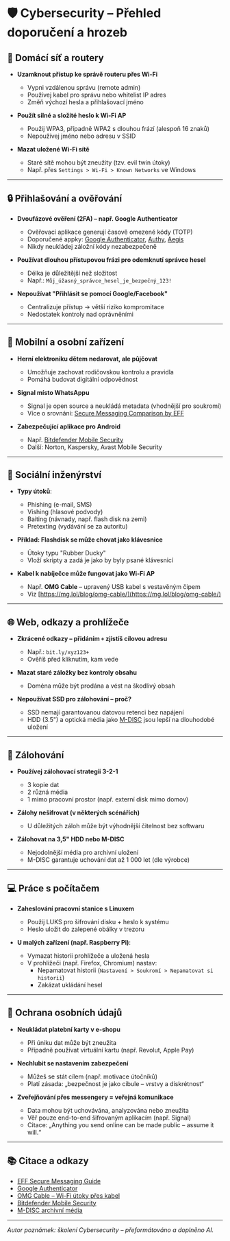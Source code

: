 # 🛡️ Cybersecurity – Přehled doporučení a hrozeb

## 📡 Domácí síť a routery

- **Uzamknout přístup ke správě routeru přes Wi-Fi**
  - Vypni vzdálenou správu (remote admin)
  - Používej kabel pro správu nebo whitelist IP adres
  - Změň výchozí hesla a přihlašovací jméno

- **Použít silné a složité heslo k Wi-Fi AP**
  - Použij WPA3, případně WPA2 s dlouhou frází (alespoň 16 znaků)
  - Nepoužívej jméno nebo adresu v SSID

- **Mazat uložené Wi-Fi sítě**
  - Staré sítě mohou být zneužity (tzv. evil twin útoky)
  - Např. přes `Settings > Wi-Fi > Known Networks` ve Windows

---

## 🔒 Přihlašování a ověřování

- **Dvoufázové ověření (2FA) – např. Google Authenticator**
  - Ověřovací aplikace generují časově omezené kódy (TOTP)
  - Doporučené appky: [Google Authenticator](https://play.google.com/store/apps/details?id=com.google.android.apps.authenticator2), [Authy](https://authy.com), [Aegis](https://getaegis.app)
  - Nikdy neukládej záložní kódy nezabezpečeně

- **Používat dlouhou přístupovou frázi pro odemknutí správce hesel**
  - Délka je důležitější než složitost
  - Např.: `Můj_úžasný_správce_hesel_je_bezpečný_123!`

- **Nepoužívat "Přihlásit se pomocí Google/Facebook"**
  - Centralizuje přístup → větší riziko kompromitace
  - Nedostatek kontroly nad oprávněními

---

## 📲 Mobilní a osobní zařízení

- **Herní elektroniku dětem nedarovat, ale půjčovat**
  - Umožňuje zachovat rodičovskou kontrolu a pravidla
  - Pomáhá budovat digitální odpovědnost

- **Signal místo WhatsAppu**
  - Signal je open source a neukládá metadata (vhodnější pro soukromí)
  - Více o srovnání: [Secure Messaging Comparison by EFF](https://www.eff.org/pages/secure-messaging-scorecard)

- **Zabezpečující aplikace pro Android**
  - Např. [Bitdefender Mobile Security](https://www.bitdefender.com/solutions/mobile-security-android.html)
  - Další: Norton, Kaspersky, Avast Mobile Security

---

## 🧠 Sociální inženýrství

- **Typy útoků**:
  - Phishing (e-mail, SMS)
  - Vishing (hlasové podvody)
  - Baiting (návnady, např. flash disk na zemi)
  - Pretexting (vydávání se za autoritu)

- **Příklad: Flashdisk se může chovat jako klávesnice**
  - Útoky typu "Rubber Ducky"
  - Vloží skripty a zadá je jako by byly psané klávesnicí

- **Kabel k nabíječce může fungovat jako Wi-Fi AP**
  - Např. **OMG Cable** – upravený USB kabel s vestavěným čipem
  - Viz [https://mg.lol/blog/omg-cable/](https://mg.lol/blog/omg-cable/)

---

## 🌐 Web, odkazy a prohlížeče

- **Zkrácené odkazy – přidáním `+` zjistíš cílovou adresu**
  - Např.: `bit.ly/xyz123+`
  - Ověříš před kliknutím, kam vede

- **Mazat staré záložky bez kontroly obsahu**
  - Doména může být prodána a vést na škodlivý obsah

- **Nepoužívat SSD pro zálohování – proč?**
  - SSD nemají garantovanou datovou retenci bez napájení
  - HDD (3.5") a optická média jako [M-DISC](https://www.verbatim.com/subcat/optical-media/m-disc/) jsou lepší na dlouhodobé uložení

---

## 🧯 Zálohování

- **Používej zálohovací strategii 3-2-1**
  - 3 kopie dat
  - 2 různá média
  - 1 mimo pracovní prostor (např. externí disk mimo domov)

- **Zálohy nešifrovat (v některých scénářích)**
  - U důležitých záloh může být výhodnější čitelnost bez softwaru

- **Zálohovat na 3,5" HDD nebo M-DISC**
  - Nejodolnější média pro archivní uložení
  - M-DISC garantuje uchování dat až 1 000 let (dle výrobce)

---

## 💻 Práce s počítačem

- **Zaheslování pracovní stanice s Linuxem**
  - Použij LUKS pro šifrování disku + heslo k systému
  - Heslo uložit do zalepené obálky v trezoru

- **U malých zařízení (např. Raspberry Pi)**:
  - Vymazat historii prohlížeče a uložená hesla
  - V prohlížeči (např. Firefox, Chromium) nastav:
    - Nepamatovat historii (`Nastavení > Soukromí > Nepamatovat si historii`)
    - Zakázat ukládání hesel

---

## 🔐 Ochrana osobních údajů

- **Neukládat platební karty v e-shopu**
  - Při úniku dat může být zneužita
  - Případně používat virtuální kartu (např. Revolut, Apple Pay)

- **Nechlubit se nastavením zabezpečení**
  - Můžeš se stát cílem (např. motivace útočníků)
  - Platí zásada: „bezpečnost je jako cibule – vrstvy a diskrétnost“

- **Zveřejňování přes messengery = veřejná komunikace**
  - Data mohou být uchovávána, analyzována nebo zneužita
  - Věř pouze end-to-end šifrovaným aplikacím (např. Signal)
  - Citace: „Anything you send online can be made public – assume it will.“

---

## 📚 Citace a odkazy

- [EFF Secure Messaging Guide](https://www.eff.org/pages/secure-messaging-scorecard)
- [Google Authenticator](https://play.google.com/store/apps/details?id=com.google.android.apps.authenticator2)
- [OMG Cable – Wi-Fi útoky přes kabel](https://mg.lol/blog/omg-cable/)
- [Bitdefender Mobile Security](https://www.bitdefender.com/solutions/mobile-security-android.html)
- [M-DISC archivní média](https://www.verbatim.com/subcat/optical-media/m-disc/)

---

*Autor poznámek: školení Cybersecurity – přeformátováno a doplněno AI.*
